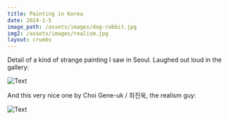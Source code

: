 ```yaml
---
title: Painting in Korea
date: 2024-1-5
image_path: /assets/images/dog-rabbit.jpg
img2: /assets/images/realism.jpg
layout: crumbs
---
```


Detail of a kind of strange painting I saw in Seoul. Laughed out loud in the gallery:



<img src="{{ '/assets/images/dog-rabbit.jpg' | resize: page.image_resize }}" alt="Text" />

And this very nice one by Choi Gene-uk / 최진욱, the realism guy:

<img src="{{ site.baseurl }}{{ page.img2 | relative_url | resize: page.image_resize }}" alt="Text" />
